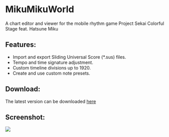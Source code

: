 # MikuMikuWorld
A chart editor and viewer for the mobile rhythm game Project Sekai Colorful Stage feat. Hatsune Miku

## Features:
- Import and export Sliding Universal Score (\*.sus) files.
- Tempo and time signature adjustment.
- Custom timeline divisions up to 1920.
- Create and use custom note presets.

## Download:
The latest version can be downloaded [here](https://github.com/crash5band/MikuMikuWorld/releases/latest/download/MikuMikuWorld.zip)

## Screenshot:
![](https://user-images.githubusercontent.com/44091782/190716466-c60e9f13-b4e3-448d-ad29-4faaf625c0bd.png)
